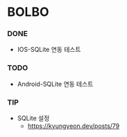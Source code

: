 # BOLBO



### DONE 
  - IOS-SQLite 연동 테스트

### TODO 
  - Android-SQLite 연동 테스트

### TIP

- SQLite 설정 
  - https://kyungyeon.dev/posts/79
